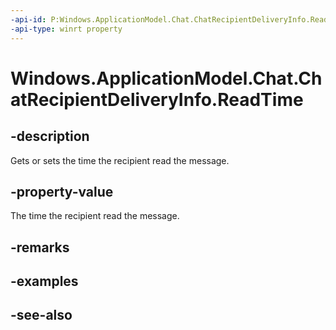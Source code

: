 ----api-id: P:Windows.ApplicationModel.Chat.ChatRecipientDeliveryInfo.ReadTime
-api-type: winrt property
---<!-- Property syntaxpublic Windows.Foundation.IReference<Windows.Foundation.DateTime> ReadTime { get;  set; }--># Windows.ApplicationModel.Chat.ChatRecipientDeliveryInfo.ReadTime## -descriptionGets or sets the time the recipient read the message.## -property-valueThe time the recipient read the message.## -remarks## -examples## -see-also